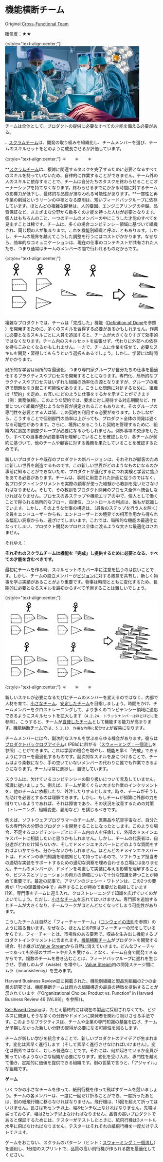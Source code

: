 # 機能横断チーム

 Original:[Cross-Functional Team](https://sites.google.com/a/scrumplop.org/published-patterns/product-organization-pattern-language/development-team/cross-functional-team)

確信度：★★

{:style="text-align:center;"}
![ch02_10_10_Cross_Functional_Team1](Images/ch02_10_10_Cross_Functional_Team1.png)<br>
チームは全体として、プロダクトの提供に必要なすべての才能を備える必要がある。

...[スクラムチーム](ch02_07_7_Scrum_Team.md)は、開発の取り組みを組織化し、チームメンバーを選び、チームのスキルセットをどのように成長させるか評価しています。

{:style="text-align:center;"}
＊　　＊　　＊

**[スクラムチーム](ch02_07_7_Scrum_Team.md)は、複雑に関連するタスクを完了するために必要となるすべてのスキルを持っていないため、自律的に作業することができません。チーム外の人のスキルに依存することで、チームは自分たちのタスクを終わらせることにオーナーシップを持てなくなります。終わらせるまでにかかる時間に対するチームの影響力が低下し、最終的な品質が損なわれる可能性があります。**一貫性と再作業の削減というリーンの中核となる原則は、短いフィードバックループに依存しています。ほとんどの複雑な開発は、人的要因、エンジニアリングの卓越、品質保証など、さまざまな分野から数多くの才能を持った人材が必要となります。個人はもちろんのこと、一つのチームのメンバーの中にこうした才能のすべてを見出すことは稀です。チームは、多くの場合コンピテンシー領域に基づいて組織され、同じ類の人が集まります。これを機能別組織と呼ぶこともあります。しかし、チームの境界を越えてこうした調整を行うにはコストがかかります。なぜなら、効率的なコミュニケーションは、現在の仕事のコンテキストが共有された人たち、つまり通常はチームのメンバーの間で行われるものだからです。

{:style="text-align:center;"}
![ch02_10_10_Cross_Functional_Team2](Images/ch02_10_10_Cross_Functional_Team2.png)

複雑なプロダクトでは、チームは「完成した」機能（​[Definition of Done](https://sites.google.com/a/scrumplop.org/published-patterns/value-stream/definition-of-done)を参照​）を開発するために、多くのスキルを習得する必要があるかもしれません。作業に必要となるスキルごとに人員を追加すると、チームが大きくなりすぎて効率的ではなくなります。チーム内のスキルセットを拡張せず、代わりに外部への依存を持ちこみたくなるかもしれません。一方で、チームに作業を任せて、必要なスキルを開発・習得してもらうという選択もあるでしょう。しかし、学習には時間がかかります。

局所的な学習は局所的な最適化、つまり専門家グループが自分たちの仕事を最適化するプラクティスやプロセスを開発することになります。専門化、局所的なプラクティスやプロセスはいずれも組織の効率化の源となりますが、グループの境界で問題を引き起こす可能性があります。こうした問題に対処するために、組織は「契約」を定め、お互いにどのように仕事をするかを示すことができます（例：業務依頼）。このような契約では、要求に対し期待する対応期間など、作業について組織が望むような性質が規定されることもあります。そのグループの専門性を必要とする人は皆、この契約を利用する必要があります。しかしながら、こうすることで個別部門の効率は上がっても、プロダクト全体の開発は遅くなる可能性があります。さらに、境界にあるこうした契約を管理するために、組織内に追加の調整グループが必要になるかもしれません。例外事項の交渉をしたり、すべての当事者が必要事項を理解していることを確認したり、各チームが契約に基づいて、他のチームや顧客に対する義務を果たしていることを確認するためです。

新しいプロダクトや既存のプロダクトの新バージョンは、それぞれが顧客のために新しい世界を創造するものです。この新しい世界がどのようなものになるのか事前に知ることができないため、プロダクトが進化するにつれ実験と学習に焦点をあてる必要があります。チームは、事前に用意された計画に従うのではなく、各プロダクトインクリメントを実際の顧客が使った経験から教訓を見いださなければなりません。そして、その教訓をプロダクト開発のプロセス全体へ統合しなければなりません。プロセスの各ステップや機能エリアの中で、個人として働くことで得られる局所的なフロー、自律性、コントロールの利点は、誰もが認識しています。しかし、そのような仕事の構造は、（最後のステップを行う人を除く）全員をエンドユーザーからも、エンドユーザーとの境界での相互作用から得られる幅広い洞察からも、遠ざけてしまいます。これでは、局所的な機能の最適化になってしまい、プロダクト開発のプロセス全体に渡るような大きな最適化はされません。

それゆえ：

**それぞれのスクラムチームは機能を「完成」し提供するために必要となる、すべての才能を含むべきです。**

最初にチームを作る時、スキルセットのカバー率に注意を払うのは良いことです。しかし、チームの設立メンバーが[ビジョン](ch03_02_39_Vision.md)に対する熱意を共有し、新しく物事を学ぶ実績があることがより重要です。物事は時間とともに変化するため、長期的に必要となるスキルを最初からすべて予測することは難しいでしょう。

{:style="text-align:center;"}
![ch02_10_10_Cross_Functional_Team3](Images/ch02_10_10_Cross_Functional_Team3.png)

{:style="text-align:center;"}
＊　　＊　　＊

新しいスキルが必要になるたびにチームのメンバーを変えるのではなく、内部で人材を育て、[小さなチーム](ch02_09_9_Small_Teams.md)、[安定したチーム](ch02_15_15_Stable_Teams.md)を目指しましょう。時間をかけ、チームメンバーをクロストレーニングして、より多くのコンピテンシー領域に適応できるようにスキルセットを拡大します（`4.2.24. トラックナンバーはほどほどに`を参照）。こうすると、チームが[自律したチーム](ch02_16_16_Autonomous_Team.md)​として機能する​能力が高まります。[機能横断チーム](ch02_10_10_Cross_Functional_Team.md)では、`5.1.13. 作業を均等に配分せよ`が容易になります。

チームメンバーには今、副次的なスキルを学ぶあらゆる機会があります。彼らは​[プロダクトバックログアイテム](ch03_21_55_Product_Backlog_Item.md)​s (PBIs)に群がる（​​[スウォーミング：一個流し](ch02_26_25_Swarming_One_Piece_Continuous_Flow.md)を参照）ことができます。これは学習の機会を増やし、機能を早く「完成」できるようにフローを最適化するものです。副次的なスキルを身につけることで、チームはより柔軟になり、手の空いていないメンバーの代わりに誰でも作業できるようになります。チームは常に進捗し、自律しています。

スクラムは、欠けているコンピテンシーの取り扱いについて言及していません。常識に従いましょう。例えば、チームが驚くぐらい大きな作業のインクリメントを、他のチームに依頼したり、外注したりするとします。時々、チームがそうした助けを必要とするのは理解できます。しかし、もしチームが頻繁に外部の力を借りているようであれば、それは障害であり、その状況を改善するための対策（トレーニング、組織変更、雇用など）を講じるべきです。

例えば、ソフトウェアプログラマーのチームが、医薬品や航空宇宙など、自分たちの専門外の分野のプロダクトを開発することになったとします。このような場合、不足するコンピテンシーごとにチーム内の人を任命して、外部のドメインエキスパートに相談したいと思うかもしれません。しかし、チームの代表者は、自分達がどれだけ知らないか、そしてドメインエキスパートにどのような質問をすればよいかすらも、分からないかもしれません。ほとんどのドメインエキスパートは、ドメインの専門知識を暗黙知として持っているので、ソフトウェア担当者の適切な実装をサポートするための適切な洞察を埋め合わせる立場にはありません。チームのメンバーが、ドメインを考慮して実装に与える影響を理解することや、ビジネスとソリューションの両方の領域について十分な知識を持つことが極めて重要です。最近の記事で、アマゾンのジェシー・ワトソンは、この2つの要素が「1つの頭蓋骨の中で」共存することが極めて重要だと指摘しています[19]。専門家をチームに迎え入れ、クロストレーニングで知識を広げていくのがよいでしょう。ただし、[小さなチーム](ch02_09_9_Small_Teams.md)を忘れてはいけません。専門家を追加するとチームが大きくなり、チームワークがほとんどなくなってしまう可能性があります。

こうしたチームは自然と「フィーチャーチーム」（[コンウェイの法則](ch02_04_4_Conway_s_Law.md)を参照）のように振る舞います。なぜなら、ほとんどのPBIはフィーチャーの形をしているからです。フィーチャーとは、市場性のある要素で、収益を生み出し機能するプロダクトインクリメントに含まれます。[機能横断チーム](ch02_10_10_Cross_Functional_Team.md)がプロダクトを開発する場合、引き継ぎは[Value Stream](https://sites.google.com/a/scrumplop.org/published-patterns/value-stream)から自然に消えていきます。どんなフィーチャーであっても外部のサポートや介入を受けることなく、チーム自身で開発できるからです。複数のチームを巻き込むことは、フィードバックループに遅れを生じさせ、手直しのムダ（waste）を増やし、[Value Stream](https://sites.google.com/a/scrumplop.org/published-patterns/value-stream)内の開発ステージ間にムラ（inconsistency）を生みます。

Harvard Business Review誌に掲載された、機能別組織と製品別組織の2つの企業の研究では、機能横断チームは両方の組織構造の最良の特徴を提供することが示されています（「Organizational Choice: Product vs. Functionˮ in Harvard Business Review 46 [WL68]」を参照）)。

[Set-Based Design](https://sites.google.com/a/scrumplop.org/published-patterns/value-stream/set-based-design)は、たとえ最終的には現在の製品に採用されなくても、ビジネスに関連しそうな多くの分野やドメインに開発者を関わり続けさせる手法です。このようなプラクティスは、チームや企業の専門知識の基盤を広げ、チームが予期しなかった新しい分野の習得が必要になる可能性を減らします。

チームが新しい学びを統合することで、新しいプロダクトのアイデアが生まれます。変化は素早く進行します（そして素早く進行させなければいけません）。変化は例外ではなく、むしろ普通なことです。それには、何が起きているか全員が知っているような小さな組織が必要になります。変化を受け入れ、専門性を越えて働き、定期的に価値を提供できる組織です。別の言葉で言うと、「アジャイル」な組織です。

**ゲーム**

いくつかの小さなチームを作って、紙飛行機を作って飛ばすゲームを競いましょう。チームの各メンバーは、一度に一回だけ折ることができ、一度折ったあとは、別の紙飛行機に移らなければなりません。飛行機は、15回を超えて折ってはいけません。長さは15センチ以上、幅8センチ以上なければなりません。先端は尖っておらず、幅は2センチ以上なければなりません。品質の高いプロダクトであると保証するためには、テスターがテストしたときに、紙飛行機は3メートル水平に飛ばなければなりません。テスターはそれぞれの紙飛行機を一度だけテストできます。

ゲームをおこない、スクラムのパターン（ヒント：[スウォーミング：一個流し](ch02_26_25_Swarming_One_Piece_Continuous_Flow.md)）を適用し、1分間のスプリントで、品質の高い飛行機が作られる数を最適化してください。

